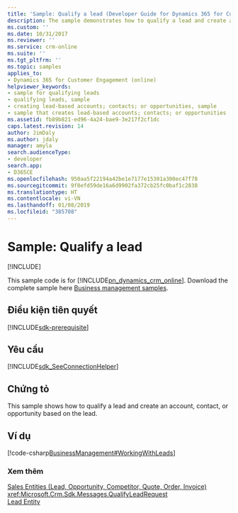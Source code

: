 ```yaml
---
title: 'Sample: Qualify a lead (Developer Guide for Dynamics 365 for Customer Engagement) | MicrosoftDocs'
description: The sample demonstrates how to qualify a lead and create an account, contact, or opportunity.
ms.custom: ''
ms.date: 10/31/2017
ms.reviewer: ''
ms.service: crm-online
ms.suite: ''
ms.tgt_pltfrm: ''
ms.topic: samples
applies_to:
- Dynamics 365 for Customer Engagement (online)
helpviewer_keywords:
- sample for qualifying leads
- qualifying leads, sample
- creating lead-based accounts; contacts; or opportunities, sample
- sample that creates lead-based accounts; contacts; or opportunities
ms.assetid: fb89b821-ed96-4a24-bae9-3e217f2cf1dc
caps.latest.revision: 14
author: JimDaly
ms.author: jdaly
manager: amyla
search.audienceType:
- developer
search.app:
- D365CE
ms.openlocfilehash: 950aa5f22194a42be1e7177e15301a300ec47f78
ms.sourcegitcommit: 9f0efd59de16a6d9902fa372cb25fc0baf1c2838
ms.translationtype: HT
ms.contentlocale: vi-VN
ms.lasthandoff: 01/08/2019
ms.locfileid: "385708"
---
```

# <a name="sample-qualify-a-lead"></a>Sample: Qualify a lead

[!INCLUDE[](../includes/cc_applies_to_update_9_0_0.md)]

This sample code is for [!INCLUDE[pn_dynamics_crm_online](../includes/pn-dynamics-crm-online.md)]. Download the complete sample here [Business management samples](https://code.msdn.microsoft.com/Business-Management-Samples-6a482e62).  

## <a name="prerequisites"></a>Điều kiện tiên quyết
[!INCLUDE[sdk-prerequisite](../includes/sdk-prerequisite.md)]
   
## <a name="requirements"></a>Yêu cầu  
[!INCLUDE[sdk_SeeConnectionHelper](../includes/sdk-seeconnectionhelper.md)]
  
## <a name="demonstrates"></a>Chứng tỏ  
 This sample shows how to qualify a lead and create an account, contact, or opportunity based on the lead.  
  
## <a name="example"></a>Ví dụ  
 [!code-csharp[BusinessManagement#WorkingWithLeads](../snippets/csharp/CRMV8/businessmanagement/cs/workingwithleads.cs#workingwithleads)]  
  
### <a name="see-also"></a>Xem thêm  
 [Sales Entities (Lead, Opportunity, Competitor, Quote, Order, Invoice)](sales-entities-lead-opportunity-competitor-quote-order-invoice.md)   
 <xref:Microsoft.Crm.Sdk.Messages.QualifyLeadRequest>   
 [Lead Entity](lead-entity.md)
